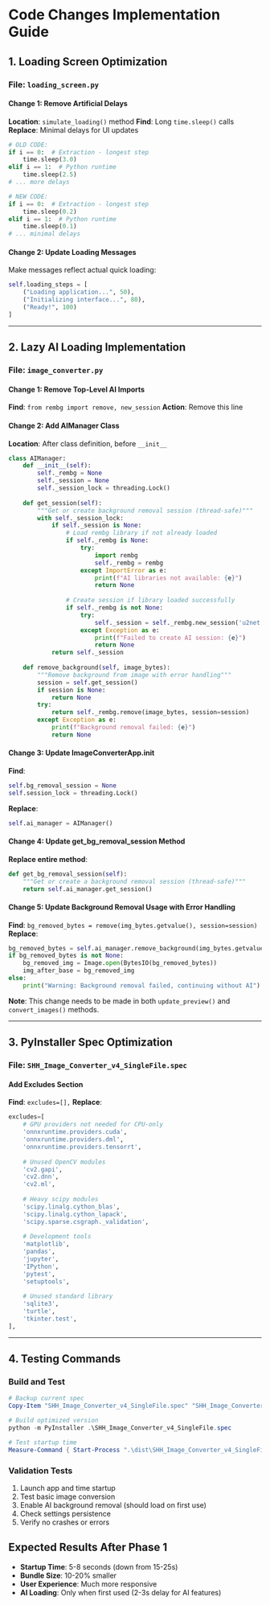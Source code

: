 # Code Changes Implementation Guide

## 1. Loading Screen Optimization

### File: `loading_screen.py`

#### Change 1: Remove Artificial Delays
**Location**: `simulate_loading()` method
**Find**: Long `time.sleep()` calls
**Replace**: Minimal delays for UI updates

```python
# OLD CODE:
if i == 0:  # Extraction - longest step
    time.sleep(3.0)
elif i == 1:  # Python runtime
    time.sleep(2.5)
# ... more delays

# NEW CODE:
if i == 0:  # Extraction - longest step
    time.sleep(0.2)
elif i == 1:  # Python runtime
    time.sleep(0.1)
# ... minimal delays
```

#### Change 2: Update Loading Messages
Make messages reflect actual quick loading:
```python
self.loading_steps = [
    ("Loading application...", 50),
    ("Initializing interface...", 80),
    ("Ready!", 100)
]
```

---

## 2. Lazy AI Loading Implementation

### File: `image_converter.py`

#### Change 1: Remove Top-Level AI Imports
**Find**: `from rembg import remove, new_session`
**Action**: Remove this line

#### Change 2: Add AIManager Class
**Location**: After class definition, before `__init__`

```python
class AIManager:
    def __init__(self):
        self._rembg = None
        self._session = None
        self._session_lock = threading.Lock()
    
    def get_session(self):
        """Get or create background removal session (thread-safe)"""
        with self._session_lock:
            if self._session is None:
                # Load rembg library if not already loaded
                if self._rembg is None:
                    try:
                        import rembg
                        self._rembg = rembg
                    except ImportError as e:
                        print(f"AI libraries not available: {e}")
                        return None
                
                # Create session if library loaded successfully
                if self._rembg is not None:
                    try:
                        self._session = self._rembg.new_session('u2net')
                    except Exception as e:
                        print(f"Failed to create AI session: {e}")
                        return None
            return self._session
    
    def remove_background(self, image_bytes):
        """Remove background from image with error handling"""
        session = self.get_session()
        if session is None:
            return None
        try:
            return self._rembg.remove(image_bytes, session=session)
        except Exception as e:
            print(f"Background removal failed: {e}")
            return None
```

#### Change 3: Update ImageConverterApp.__init__
**Find**: 
```python
self.bg_removal_session = None
self.session_lock = threading.Lock()
```
**Replace**: 
```python
self.ai_manager = AIManager()
```

#### Change 4: Update get_bg_removal_session Method
**Replace entire method**:
```python
def get_bg_removal_session(self):
    """Get or create a background removal session (thread-safe)"""
    return self.ai_manager.get_session()
```

#### Change 5: Update Background Removal Usage with Error Handling
**Find**: `bg_removed_bytes = remove(img_bytes.getvalue(), session=session)`
**Replace**: 
```python
bg_removed_bytes = self.ai_manager.remove_background(img_bytes.getvalue())
if bg_removed_bytes is not None:
    bg_removed_img = Image.open(BytesIO(bg_removed_bytes))
    img_after_base = bg_removed_img
else:
    print("Warning: Background removal failed, continuing without AI")
```

**Note**: This change needs to be made in both `update_preview()` and `convert_images()` methods.

---

## 3. PyInstaller Spec Optimization

### File: `SHH_Image_Converter_v4_SingleFile.spec`

#### Add Excludes Section
**Find**: `excludes=[],`
**Replace**:
```python
excludes=[
    # GPU providers not needed for CPU-only
    'onnxruntime.providers.cuda',
    'onnxruntime.providers.dml',
    'onnxruntime.providers.tensorrt',
    
    # Unused OpenCV modules
    'cv2.gapi',
    'cv2.dnn',
    'cv2.ml',
    
    # Heavy scipy modules
    'scipy.linalg.cython_blas',
    'scipy.linalg.cython_lapack',
    'scipy.sparse.csgraph._validation',
    
    # Development tools
    'matplotlib',
    'pandas',
    'jupyter',
    'IPython',
    'pytest',
    'setuptools',
    
    # Unused standard library
    'sqlite3',
    'turtle',
    'tkinter.test',
],
```

---

## 4. Testing Commands

### Build and Test
```powershell
# Backup current spec
Copy-Item "SHH_Image_Converter_v4_SingleFile.spec" "SHH_Image_Converter_v4_SingleFile.spec.backup"

# Build optimized version
python -m PyInstaller .\SHH_Image_Converter_v4_SingleFile.spec

# Test startup time
Measure-Command { Start-Process ".\dist\SHH_Image_Converter_v4_SingleFile.exe" -Wait }
```

### Validation Tests
1. Launch app and time startup
2. Test basic image conversion
3. Enable AI background removal (should load on first use)
4. Check settings persistence
5. Verify no crashes or errors

## Expected Results After Phase 1
- **Startup Time**: 5-8 seconds (down from 15-25s)
- **Bundle Size**: 10-20% smaller
- **User Experience**: Much more responsive
- **AI Loading**: Only when first used (2-3s delay for AI features)

